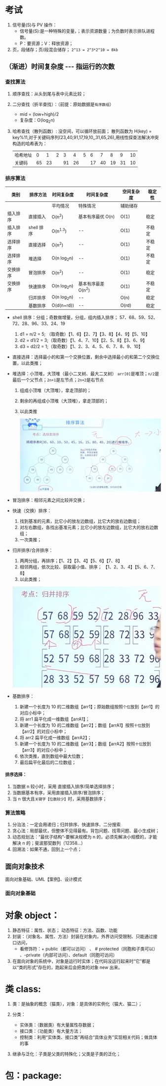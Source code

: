# 考试

1. 信号量(S)与 PV 操作：
   - 信号量(S):是一种特殊的变量，；表示资源数量；为负数时表示排队进程数。
   - P：要资源；V：释放资源；
2. 页，段储存；页/段混合储存； `2^13 = 2^3*2^10 = 8kb`

## （渐进）时间复杂度 --- 指运行的次数

### 查找算法

1. 顺序查找：从头到尾与表中元素比较；
2. 二分查找（折半查找）：（前提：原始数据是`有序数组`）

   - mid = (low+high)/2
   - 复杂度：O(log<sub>2</sub>n)

3. 哈希查找（散列函数）: 没空间，可以循环放前面；
   散列函数为 H(key) = key%11,对于关键码序列(23,40,91,17,19,10,,31,65,26),用线性探查法解决冲突构造的哈希表为：

   |          |     |     |     |     |     |     |     |     |     |     |     |
   | -------- | --- | --- | --- | --- | --- | --- | --- | --- | --- | --- | --- |
   | 哈希地址 | 0   | 1   | 2   | 3   | 4   | 5   | 6   | 7   | 8   | 9   | 10  |
   | 关键码   | 65  | 23  |     | 91  | 26  |     | 17  | 40  | 19  | 31  | 10  |

### 排序算法

| 类别     | 排序方法   | 时间复杂度            | 时间复杂度                    | 空间复杂度 | 稳定性 |
| -------- | ---------- | --------------------- | ----------------------------- | ---------- | ------ |
|          |            | 平均情况              | 特殊情况                      | 辅助储存   |        |
| 插入排序 | 直接插入   | O(n<sup>2</sup>)      | 基本有序最优 O(n)             | O(1)       | 稳定   |
| 插入排序 | shell 排序 | O(n<sup>1.3</sup>)    | --                            | O(1)       | 不稳定 |
| 选择排序 | 直接选择   | O(n<sup>2</sup>)      | --                            | O(1)       | 不稳定 |
| 选择排序 | 堆选择     | O(n log<sub>2</sub>n) | --                            | O(1)       | 不稳定 |
| 交换排序 | 冒泡排序   | O(n<sup>2</sup>)      | --                            | O(1)       | 稳定   |
| 交换排序 | 快速排序   | O(n log<sub>2</sub>n) | 基本有序最差 O(n<sup>2</sup>) | O(1)       | 不稳定 |
|          | 归并排序   | O(n log<sub>2</sub>n) | --                            | O(n)       | 稳定   |
|          | 基数排序   | O(d(n+rd))            | --                            | O(rd)      | 稳定   |

- shell 排序：分组；奇数做增量，分组，组内插入排序；
  57、68、59、52、72、28、96、33、24、19

  1. d1 = n/2 = 5; （取奇数）【1、6】【2、7】【3、8】【4、9】【5、10】
  2. d2 = d1/2 = 3;（取奇数）【1、4、7、10】【2、5、8】【3、6、9】
  3. d3 = d2/2 = 1;（取奇数）【1、2、3、4、5、6、7、8、9、10】

- 直接选择：选择最小的和第一个交换位置，剩余中选择最小的和第二个交换位置，以此类推；
- 堆选择：小顶堆，大顶堆（最小二叉树、最大二叉树）
  `arr[0]`是堆顶；`n/2`是最后一个父节点；`2n+1`是左节点；`2n+2`是右节点

  1. 组成小顶堆（大顶堆），拿走顶部的；
  2. 剩余的再组成小顶堆（大顶堆），拿走顶部的；
  3. 以此类推

     ![堆排序](./img/堆排序.png)

- 冒泡排序：相邻元素之间比较并交换；

- 快速（交换）排序：

  1. 找到基准的元素，比它小的放左边数组，比它大的放右边数组；
  2. 对左右数组，各找出基准元素；比它小的放左边数组，比它大的放右边数组；
  3. 一次类推；

- 归并排序/合并排序：

  1. 两两分组，再排序；【1、2】【3、4】【5、6】【7、8】
  2. 相邻两组，依次比较、获取最小值、排序； 【1、2、3、4】【5、6、7、8】
  3. 以此类推；

  ![归并排序](./img/归并排序.png)

- 基数排序：
  1. 新建一个长度为 10 的二维数组【arr1】；原始数组按照`个位`放到【arr1】的对应小标中；
  2. 将 arr1 扁平化成一维数组【arrA1】；
  3. 新建一个长度为 10 的二维数组【arr2】；数组【arrA1】按照`十位`放到【arr2】的对应小标中；
  4. 将 arr2 扁平化成一维数组【arrA2】；
  5. 新建一个长度为 10 的二维数组【arr3】；数组【arrA2】按照`十位`放到【arr3】的对应小标中；
  6. 依次类推，直到数组中最大位数；
  7. 最后扁平化最后的二位数组；

#### 排序选择：

1. 当数据 n 较小时，采用 直接插入排序/简单选择排序；
2. 当数据基本有序，采用直接插入排序/冒泡排序；
3. 当 n 很大且`关键字【位数较少】`时，采用基数排序；

### 算法策略

1. 分治法：一定会用递归；归并排序、快速排序、二分搜索
2. 贪心法：局部最优，但整体不见得最有。背包问题、找零问题、最小生成树；
3. 动态规划法：“最优子结构”-要解决规模为 n 的，必须先解决小规模的，才能解决 n 的；斐波那契数列（12358...）
4. 回溯法：如果不通，回到上一个点；

## 面向对象技术

面向对象基础、UML【案例】、设计模式

### 面向对象基础

# 对象 object：

1. 静态特征：属性、状态； 动态特征：方法、函数、功能
2. 封装：（对象名、属性、方法）封装在对象内，外界访问受限制、只能通过接口访问，
   - 看修饰符：+ public（都可以访问） 、 # protected（同胞和子类可以） 、-private（内部可访问）、default（同胞可访问）
3. 在面向对象的系统中，对象是运行时实体；在代码没运行起来时“它”都是以“类的形式”存在的，跑起来后会把类的对象 new 出来。

# 类 class:

1. 类：是抽象的概念（猫类），对象：是具体的实例化（猫大、猫二）；
2. 分类：

   - 实体类：（数据类）有大量属性存数据；
   - 接口类：（功能类）有大量方法；
   - 控制类：利用“实体类、接口类”再结合“具体业务”实现相关代码；做具体的事

3. 继承与泛化：子类是父类的特殊化；父类是子类的泛化；

# 包：package:

